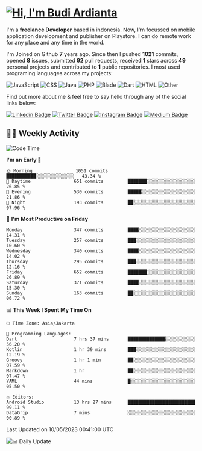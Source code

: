 # [![Hi, I'm Budi Ardianta](https://readme-typing-svg.herokuapp.com?size=24&vCenter=true&lines=%F0%9F%91%8B+Hi%2C+I'm+Budi+Ardianta+;%F0%9F%92%BB+Android+And+Web+Developer+)](https://git.io/typing-svg)

I'm a **freelance Developer** based in indonesia. Now, I'm focussed on mobile application development and publisher on Playstore. I can do remote work for any place and any time in the world.

I'm Joined on Github **7** years ago. Since then I pushed **1021** commits, opened **8** issues, submitted **92** pull requests, received **1** stars across **49** personal projects and contributed to **1** public repositories.
I most used programing languages across my projects:

![JavaScript](https://img.shields.io/badge/-JavaScript-%23f1e05a?style=flat&logo=JavaScript&logoColor=white)
![CSS](https://img.shields.io/badge/-CSS-%23563d7c?style=flat&logo=CSS&logoColor=white)
![Java](https://img.shields.io/badge/-Java-%23b07219?style=flat&logo=Java&logoColor=white)
![PHP](https://img.shields.io/badge/-PHP-%234F5D95?style=flat&logo=PHP&logoColor=white)
![Blade](https://img.shields.io/badge/-Blade-%23f7523f?style=flat&logo=Blade&logoColor=white)
![Dart](https://img.shields.io/badge/-Dart-%2300B4AB?style=flat&logo=Dart&logoColor=white)
![HTML](https://img.shields.io/badge/-HTML-%23e34c26?style=flat&logo=HTML&logoColor=white)
![Other](https://img.shields.io/badge/-Other-%23ededed?style=flat&logo=Other&logoColor=white)

Find out more about me & feel free to say hello through any of the social links below:

[![Linkedin Badge](https://img.shields.io/badge/-budiardianata-blue?style=flat&logo=Linkedin&logoColor=white&link=https://www.linkedin.com/in/budiardianata/)](https://www.linkedin.com/in/budiardianata/)
[![Twitter Badge](https://img.shields.io/badge/-budiardianata-%231DA1F2.svg?style=flat&logo=twitter&logoColor=white&link=https://www.twitter.com/budiardianata)](https://www.linkedin.com/in/budiardianata/)
[![Instagram Badge](https://img.shields.io/badge/-budiardianata-purple?style=flat&logo=instagram&logoColor=white&link=https://instagram.com/budiardianata/)](https://instagram.com/budiardianata)
[![Medium Badge](https://img.shields.io/badge/-@budiardianata-%2312100E.svg?style=flat&logo=Medium&logoColor=white&link=https://medium.com/@budiardianata/)](https://medium.com/@budiardianata)

## 👨‍💻 Weekly Activity
<!--START_SECTION:waka-->
![Code Time](http://img.shields.io/badge/Code%20Time-1%2C686%20hrs%2026%20mins-blue)

**I'm an Early 🐤** 

```text
🌞 Morning                1051 commits        ███████████░░░░░░░░░░░░░░   43.34 % 
🌆 Daytime                651 commits         ███████░░░░░░░░░░░░░░░░░░   26.85 % 
🌃 Evening                530 commits         █████░░░░░░░░░░░░░░░░░░░░   21.86 % 
🌙 Night                  193 commits         ██░░░░░░░░░░░░░░░░░░░░░░░   07.96 % 
```
📅 **I'm Most Productive on Friday** 

```text
Monday                   347 commits         ████░░░░░░░░░░░░░░░░░░░░░   14.31 % 
Tuesday                  257 commits         ███░░░░░░░░░░░░░░░░░░░░░░   10.60 % 
Wednesday                340 commits         ████░░░░░░░░░░░░░░░░░░░░░   14.02 % 
Thursday                 295 commits         ███░░░░░░░░░░░░░░░░░░░░░░   12.16 % 
Friday                   652 commits         ███████░░░░░░░░░░░░░░░░░░   26.89 % 
Saturday                 371 commits         ████░░░░░░░░░░░░░░░░░░░░░   15.30 % 
Sunday                   163 commits         ██░░░░░░░░░░░░░░░░░░░░░░░   06.72 % 
```


📊 **This Week I Spent My Time On** 

```text
🕑︎ Time Zone: Asia/Jakarta

💬 Programming Languages: 
Dart                     7 hrs 37 mins       ██████████████░░░░░░░░░░░   56.20 % 
Kotlin                   1 hr 39 mins        ███░░░░░░░░░░░░░░░░░░░░░░   12.19 % 
Groovy                   1 hr 1 min          ██░░░░░░░░░░░░░░░░░░░░░░░   07.59 % 
Markdown                 1 hr                ██░░░░░░░░░░░░░░░░░░░░░░░   07.47 % 
YAML                     44 mins             █░░░░░░░░░░░░░░░░░░░░░░░░   05.50 % 

🔥 Editors: 
Android Studio           13 hrs 27 mins      █████████████████████████   99.11 % 
DataGrip                 7 mins              ░░░░░░░░░░░░░░░░░░░░░░░░░   00.89 % 
```


 Last Updated on 10/05/2023 00:41:00 UTC
<!--END_SECTION:waka-->

![📊 Daily Update](https://github.com/budiardianata/budiardianata/actions/workflows/update-activity.yml/badge.svg)
